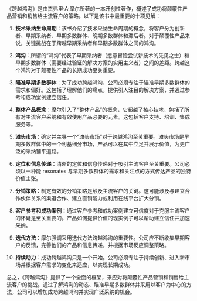 《跨越鸿沟》是由杰弗里·A·摩尔所著的一本开创性著作，概述了成功将颠覆性产品营销和销售给主流客户的策略。以下是该书中最重要的十项见解：

1. **技术采纳生命周期**：该书介绍了技术采纳生命周期的概念，将客户分为创新者、早期采纳者、早期多数群体、晚期多数群体和滞后者。对于颠覆性产品来说，关键挑战在于跨越早期采纳者和早期多数群体之间的鸿沟。

2. **鸿沟**：所谓的“鸿沟”代表了早期采纳者（愿意冒险尝试新技术的先见之士）和早期多数群体（需要经过验证的解决方案的实用主义者）之间的差距。跨越这个鸿沟对于颠覆性产品的长期成功至关重要。

3. **瞄准早期多数群体**：为了成功跨越鸿沟，公司必须专注于瞄准早期多数群体的需求和偏好。这包括了理解他们的痛点，提供引人注目的解决方案，并通过参考和成功案例建立信任。

4. **整体产品概念**：摩尔引入了“整体产品”的概念，它超越了核心技术，包括了所有对主流客户采纳和有效使用产品必要的元素。这包括客户支持、培训、集成服务等。

5. **滩头市场**：确定并主导一个“滩头市场”对于跨越鸿沟至关重要。滩头市场是早期多数群体中的一个利基细分市场，产品可以在其中立足并展示价值，为更广泛的采纳铺平道路。

6. **定位和信息传递**：清晰的定位和信息传递对于吸引主流客户至关重要。公司必须以一种能 resonates 与早期多数群体的需求和关注点的方式传达产品的独特价值主张。

7. **分销策略**：制定有效的分销策略是触及主流客户的关键。这可能涉及与建立合作伙伴关系的渠道合作、建立直销能力或利用在线平台扩大分销。

8. **客户参考和成功案例**：通过客户参考和成功案例建立可信度对于克服主流客户的怀疑是至关重要的。产品如何提供价值的现实例子可以帮助建立信任并加速采纳。

9. **迭代方法**：摩尔强调采用迭代方法跨越鸿沟的重要性。公司应不断收集早期客户的反馈，完善他们的产品和信息传递，并根据市场反应调整策略。

10. **持续动力**：成功跨越鸿沟只是一个开始。公司必须专注于持续创新、进入新市场并根据客户需求的变化来适应，以实现长期成功。

总之，《跨越鸿沟》提供了一个全面的框架，来应对将颠覆性产品营销和销售给主流客户的挑战。通过了解鸿沟的动态、瞄准早期多数群体并采用以客户为中心的方法，公司可以增加成功跨越鸿沟并实现广泛采纳的机会。